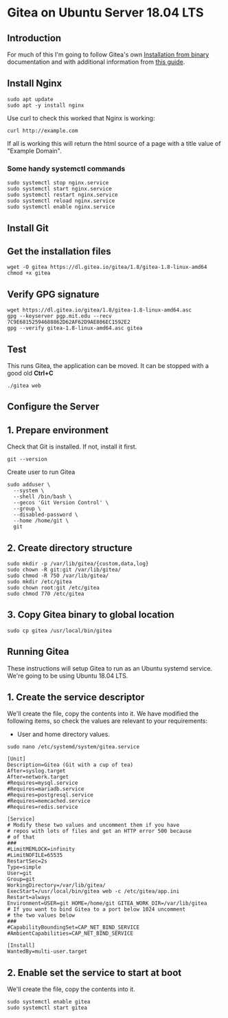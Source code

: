 # Gitea on Ubuntu Server 18.04 LTS

## Introduction
For much of this I'm going to follow Gitea's own
[Installation from binary](https://docs.gitea.io/en-us/install-from-binary/)
documentation and with additional information from
[this guide](https://www.vultr.com/docs/how-to-install-gitea-on-ubuntu-18-04).

## Install Nginx
```
sudo apt update
sudo apt -y install nginx
```

Use curl to check this worked that Nginx is working:
```
curl http://example.com
```
If all is working this will return the html source of a page with a
title value of "Example Domain".

### Some handy systemctl commands
```
sudo systemctl stop nginx.service
sudo systemctl start nginx.service
sudo systemctl restart nginx.service
sudo systemctl reload nginx.service
sudo systemctl enable nginx.service
```

## Install Git


## Get the installation files
```
wget -O gitea https://dl.gitea.io/gitea/1.8/gitea-1.8-linux-amd64
chmod +x gitea
```

## Verify GPG signature
```
wget https://dl.gitea.io/gitea/1.8/gitea-1.8-linux-amd64.asc
gpg --keyserver pgp.mit.edu --recv 7C9E68152594688862D62AF62D9AE806EC1592E2
gpg --verify gitea-1.8-linux-amd64.asc gitea
```

## Test
This runs Gitea, the application can be moved. It can be stopped with a good old
**Ctrl+C**
```
./gitea web
```

## Configure the Server

## 1. Prepare environment
Check that Git is installed. If not, install it first.
```
git --version
```
Create user to run Gitea
```
sudo adduser \
  --system \
  --shell /bin/bash \
  --gecos 'Git Version Control' \
  --group \
  --disabled-password \
  --home /home/git \
  git
```

## 2. Create directory structure
```
sudo mkdir -p /var/lib/gitea/{custom,data,log}
sudo chown -R git:git /var/lib/gitea/
sudo chmod -R 750 /var/lib/gitea/
sudo mkdir /etc/gitea
sudo chown root:git /etc/gitea
sudo chmod 770 /etc/gitea
```

## 3. Copy Gitea binary to global location
```
sudo cp gitea /usr/local/bin/gitea
```

## Running Gitea
These instructions will setup Gitea to run as an Ubuntu systemd service.
We're going to be using Ubuntu 18.04 LTS.

## 1. Create the service descriptor
We'll create the file, copy the contents into it.
We have modified  the following items,
so check the values are relevant to your requirements:
- User and home directory values.
```
sudo nano /etc/systemd/system/gitea.service
```

```
[Unit]
Description=Gitea (Git with a cup of tea)
After=syslog.target
After=network.target
#Requires=mysql.service
#Requires=mariadb.service
#Requires=postgresql.service
#Requires=memcached.service
#Requires=redis.service

[Service]
# Modify these two values and uncomment them if you have
# repos with lots of files and get an HTTP error 500 because
# of that
###
#LimitMEMLOCK=infinity
#LimitNOFILE=65535
RestartSec=2s
Type=simple
User=git
Group=git
WorkingDirectory=/var/lib/gitea/
ExecStart=/usr/local/bin/gitea web -c /etc/gitea/app.ini
Restart=always
Environment=USER=git HOME=/home/git GITEA_WORK_DIR=/var/lib/gitea
# If you want to bind Gitea to a port below 1024 uncomment
# the two values below
###
#CapabilityBoundingSet=CAP_NET_BIND_SERVICE
#AmbientCapabilities=CAP_NET_BIND_SERVICE

[Install]
WantedBy=multi-user.target
```

## 2. Enable set the service to start at boot
We'll create the file, copy the contents into it.

```
sudo systemctl enable gitea
sudo systemctl start gitea
```
